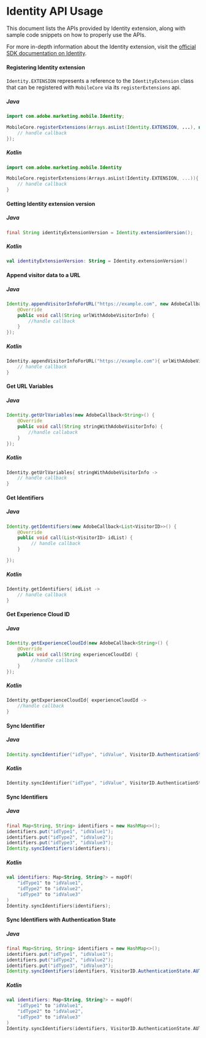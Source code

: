 # Identity API Usage

This document lists the APIs provided by Identity extension, along with sample code snippets on how to properly use the APIs.

For more in-depth information about the Identity extension, visit the [official SDK documentation on Identity](https://developer.adobe.com/client-sdks/documentation/mobile-core/identity/).


#### Registering Identity extension

`Identity.EXTENSION` represents a reference to the `IdentityExtension` class that can be registered with `MobileCore` via its `registerExtensions` api.

##### Java

```java
import com.adobe.marketing.mobile.Identity;

MobileCore.registerExtensions(Arrays.asList(Identity.EXTENSION, ...), new AdobeCallback<Object>() {
    // handle callback
});
```

##### Kotlin

```kotlin
import com.adobe.marketing.mobile.Identity

MobileCore.registerExtensions(Arrays.asList(Identity.EXTENSION, ...)){
    // handle callback
}
```


#### Getting Identity extension version

##### Java

```java
final String identityExtensionVersion = Identity.extensionVersion();
```

##### Kotlin

```kotlin
val identityExtensionVersion: String = Identity.extensionVersion()
```

#### Append visitor data to a URL

##### Java

```java
Identity.appendVisitorInfoForURL("https://example.com", new AdobeCallback<String>() {    
    @Override    
    public void call(String urlWithAdobeVisitorInfo) {        
        //handle callback    
    }
});
```

##### Kotlin

```kotlin
Identity.appendVisitorInfoForURL("https://example.com"){ urlWithAdobeVisitorInfo ->
    // handle callback
}
```


#### Get URL Variables

##### Java

```java
Identity.getUrlVariables(new AdobeCallback<String>() {    
    @Override    
    public void call(String stringWithAdobeVisitorInfo) {        
        //handle callaback    
    }
});
```

##### Kotlin

```kotlin
Identity.getUrlVariables{ stringWithAdobeVisitorInfo ->
    // handle callback
}
```


#### Get Identifiers

##### Java

```java
Identity.getIdentifiers(new AdobeCallback<List<VisitorID>>() {    
    @Override    
    public void call(List<VisitorID> idList) {        
         // handle callback
    }

});
```

##### Kotlin

```kotlin
Identity.getIdentifiers{ idList ->
    // handle callback
}
```


#### Get Experience Cloud ID

##### Java

```java
Identity.getExperienceCloudId(new AdobeCallback<String>() {    
    @Override    
    public void call(String experienceCloudId) {        
         //handle callback
    }
});
```

##### Kotlin

```kotlin
Identity.getExperienceCloudId{ experienceCloudId ->
    //handle callback
}
```


#### Sync Identifier

##### Java

```java
Identity.syncIdentifier("idType", "idValue", VisitorID.AuthenticationState.AUTHENTICATED);
```

##### Kotlin

```kotlin
Identity.syncIdentifier("idType", "idValue", VisitorID.AuthenticationState.AUTHENTICATED)
```


#### Sync Identifiers

##### Java

```java
final Map<String, String> identifiers = new HashMap<>();
identifiers.put("idType1", "idValue1");
identifiers.put("idType2", "idValue2");
identifiers.put("idType3", "idValue3");
Identity.syncIdentifiers(identifiers);
```

##### Kotlin

```kotlin
val identifiers: Map<String, String?> = mapOf(
    "idType1" to "idValue1",
    "idType2" to "idValue2",
    "idType3" to "idValue3"
)
Identity.syncIdentifiers(identifiers);
```


#### Sync Identifiers with Authentication State

##### Java

```java
final Map<String, String> identifiers = new HashMap<>();
identifiers.put("idType1", "idValue1");
identifiers.put("idType2", "idValue2");
identifiers.put("idType3", "idValue3");
Identity.syncIdentifiers(identifiers, VisitorID.AuthenticationState.AUTHENTICATED);
```

##### Kotlin

```kotlin
val identifiers: Map<String, String?> = mapOf(
    "idType1" to "idValue1",
    "idType2" to "idValue2",
    "idType3" to "idValue3"
)
Identity.syncIdentifiers(identifiers, VisitorID.AuthenticationState.AUTHENTICATED);
```
